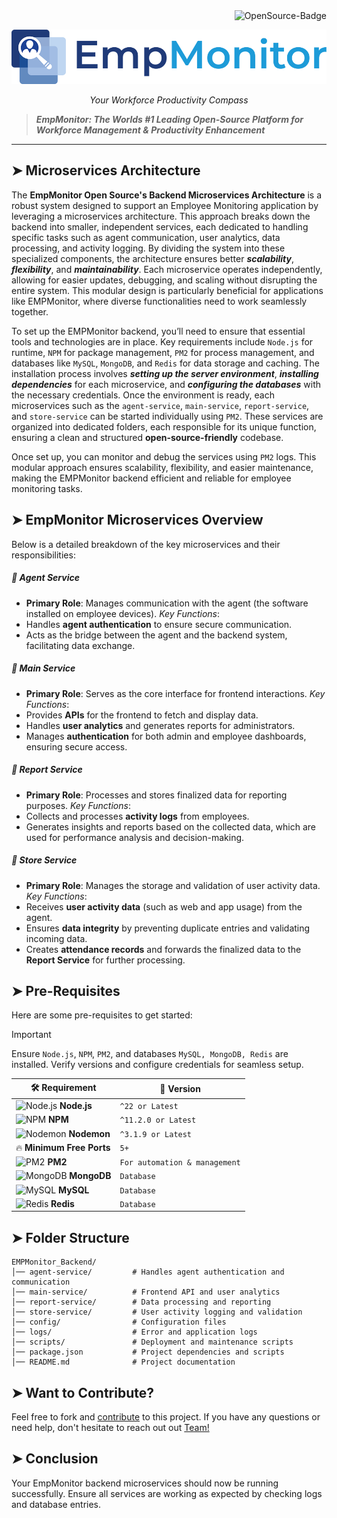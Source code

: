 <div align="right">
  <img src="https://img.shields.io/badge/OpenSource-000?style=for-the-badge&logo=ghost&logoColor=black&color=ffd700" alt="OpenSource-Badge">
</div>

![EmpMonitor](../assets/EMPMonitor%20logo.png)
<p align="center"><i>Your Workforce Productivity Compass</i></p>

> **_EmpMonitor: The Worlds #1 Leading Open-Source Platform for Workforce Management & Productivity Enhancement_**
---





## ➤ Microservices Architecture

The **EmpMonitor Open Source's Backend Microservices Architecture** is a robust system designed to support an Employee Monitoring application by leveraging a microservices architecture. This approach breaks down the backend into smaller, independent services, each dedicated to handling specific tasks such as agent communication, user analytics, data processing, and activity logging. By dividing the system into these specialized components, the architecture ensures better **_scalability_**, **_flexibility_**, and **_maintainability_**. Each microservice operates independently, allowing for easier updates, debugging, and scaling without disrupting the entire system. This modular design is particularly beneficial for applications like EMPMonitor, where diverse functionalities need to work seamlessly together.

To set up the EMPMonitor backend, you’ll need to ensure that essential tools and technologies are in place. Key requirements include `Node.js` for runtime, `NPM` for package management, `PM2` for process management, and databases like `MySQL`, `MongoDB`, and `Redis` for data storage and caching. The installation process involves **_setting up the server environment_**, **_installing dependencies_** for each microservice, and **_configuring the databases_** with the necessary credentials. Once the environment is ready, each microservices such as the `agent-service`, `main-service`, `report-service`, and `store-service` can be started individually using `PM2`. These services are organized into dedicated folders, each responsible for its unique function, ensuring a clean and structured **open-source-friendly** codebase.

Once set up, you can monitor and debug the services using `PM2` logs. This modular approach ensures scalability, flexibility, and easier maintenance, making the EMPMonitor backend efficient and reliable for employee monitoring tasks. 





## ➤ EmpMonitor Microservices Overview
Below is a detailed breakdown of the key microservices and their responsibilities:
##### :small_blue_diamond: Agent Service
- **Primary Role**: Manages communication with the agent (the software installed on employee devices).
*_Key Functions_*:
- Handles **agent authentication** to ensure secure communication. 
- Acts as the bridge between the agent and the backend system, facilitating data exchange.



##### :small_blue_diamond: Main Service
- **Primary Role**: Serves as the core interface for frontend interactions.
*_Key Functions_*:
- Provides **APIs** for the frontend to fetch and display data.
- Handles **user analytics** and generates reports for administrators.
- Manages **authentication** for both admin and employee dashboards, ensuring secure access.



##### :small_blue_diamond: Report Service
- **Primary Role**: Processes and stores finalized data for reporting purposes.
*_Key Functions_*:
- Collects and processes **activity logs** from employees.
- Generates insights and reports based on the collected data, which are used for performance analysis and decision-making.



##### :small_blue_diamond: Store Service
- **Primary Role**: Manages the storage and validation of user activity data.
*_Key Functions_*:
- Receives **user activity data** (such as web and app usage) from the agent.
- Ensures **data integrity** by preventing duplicate entries and validating incoming data.
- Creates **attendance records** and forwards the finalized data to the **Report Service** for further processing.






## ➤ Pre-Requisites

Here are some pre-requisites to get started:
> [!IMPORTANT]
>
> Ensure `Node.js`, `NPM`, `PM2`, and databases `MySQL, MongoDB, Redis` are installed. Verify versions and configure credentials for seamless setup.



| 🛠️ Requirement | 📌 Version |
|--------------|------------|
| ![Node.js](https://img.icons8.com/color/48/000000/nodejs.png) **Node.js** | `^22 or Latest` |
| ![NPM](https://img.icons8.com/color/48/000000/npm.png) **NPM** | `^11.2.0 or Latest` |
| ![Nodemon](https://img.icons8.com/color/48/000000/monitor.png) **Nodemon** | `^3.1.9 or Latest` |
| 🔥 **Minimum Free Ports** | `5+` |
| ![PM2](https://img.icons8.com/color/48/000000/process.png) **PM2** | `For automation & management` |
| ![MongoDB](https://img.icons8.com/color/48/000000/mongodb.png) **MongoDB** | `Database` |
| ![MySQL](https://img.icons8.com/color/48/000000/mysql.png) **MySQL** | `Database` |
| ![Redis](https://img.icons8.com/color/48/000000/redis.png) **Redis** | `Database` |






## ➤ Folder Structure
```
EMPMonitor_Backend/
│── agent-service/         # Handles agent authentication and communication
│── main-service/          # Frontend API and user analytics
│── report-service/        # Data processing and reporting
│── store-service/         # User activity logging and validation
│── config/                # Configuration files
│── logs/                  # Error and application logs
│── scripts/               # Deployment and maintenance scripts
│── package.json           # Project dependencies and scripts
│── README.md              # Project documentation
```





## ➤ Want to Contribute?
Feel free to fork and [contribute](../Contributions.md) to this project. If you have any questions or need help, don't hesitate to reach out out [Team!]()





## ➤ Conclusion
Your EmpMonitor backend microservices should now be running successfully. Ensure all services are working as expected by checking logs and database entries. 
 
<!-- ## 🎯 Installation Process

1️⃣ **Requirement Check**  
2️⃣ **Set Up Server Environment**  
3️⃣ **Install Node.js Packages in All Folders**  
4️⃣ **Configure MySQL Database**  
5️⃣ **Update Configuration Files**  
6️⃣ **Build Store Log Module**  
7️⃣ **Start Microservices**  
8️⃣ **Check Error Logs**  

---

## ✅ Step 1: Requirement Check

### 🔍 Checking Installed Versions

#### ✅ Node.js
```sh
  node -v
```
_Expected output:_ `v14.x.x` or later

➡️ [Download Node.js](https://nodejs.org/)

#### ✅ NPM
```sh
  npm -v
```
_Expected output:_ `7.x.x` or later

#### ✅ PM2
```sh
npm install pm2 -g
  pm2 --version
```
_Expected output:_ `Latest PM2 version`

#### ✅ Nodemon
```sh
npm install -g nodemon
  nodemon -v
```
_Expected output:_ `2.x.x` or later

#### ✅ Database Credentials
Ensure MySQL, Redis, and MongoDB credentials are available and properly configured.

---

## ⚙️ Step 2: EMPMonitor Microservices Overview

### 🖥️ EMPMonitor Microservices
The EMPMonitor backend consists of multiple microservices that handle different aspects of the system. Each service is responsible for a specific function and communicates with others via APIs.

#### 🟢 Agent Service
- Manages communication with the agent.
- Handles agent authentication.

#### 🟢 Main Service
- Contains APIs for frontend interaction.
- Handles user analytics and reporting.
- Manages admin and employee authentication for the dashboard.

#### 🟢 Report Service
- Responsible for processing and storing final data.
- Collects and processes activity logs.

#### 🟢 Store Service
- Receives user activity data (web & app usage) from agents.
- Ensures data integrity and prevents duplicate entries.
- Creates attendance records and forwards final data to the report service.

---


## 🚀 Step 3: Installing Dependencies
Run the following command inside each microservice folder to install dependencies:
```sh
  npm install
```
Repeat this step for `agent-service`, `main-service`, `report-service`, and `store-service`.

---

## ⚙️ Step 4: Configure MySQL Database
Ensure MySQL is installed and running. Create the necessary database:
```sh
  mysql -u root -p -e "CREATE DATABASE empmonitor_db;"
```
Update your `.env` files in each microservice with the database credentials.

---

## ▶️ Step 5: Start Microservices
Each microservice must be started separately using PM2:
```sh
  cd agent-service && pm2 start index.js --name agent-service
  cd ../main-service && pm2 start index.js --name main-service
  cd ../report-service && pm2 start index.js --name report-service
  cd ../store-service && pm2 start index.js --name store-service
```
To check running services:
```sh
  pm2 list
```

---

## 🔍 Step 6: Check Logs & Debugging
Check logs for any errors:
```sh
  pm2 logs
```
To restart services if needed:
```sh
  pm2 restart all
```
--- -->




